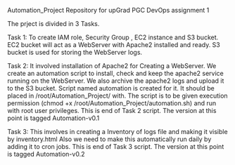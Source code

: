Automation_Project
Repository for upGrad PGC DevOps assignment 1

The prject is divided in 3 Tasks.

Task 1: To create IAM role, Security Group , EC2 instance and S3 bucket. EC2 bucket will act as a WebServer with Apache2 installed and ready. S3 bucket is used for storing the WebServer logs.

Task 2: It involved installation of Apache2 for Creating a WebServer. We create an automation script to install, check and keep the apache2 service running on the WebServer. We also archive the apache2 logs and upload it to the S3 bucket. Script named automation is created for it. It should be placed in /root/Automation_Project/ with. The script is to be given execution permission (chmod +x /root/Automation_Project/automation.sh) and run with root user privileges. This is end of Task 2 script. The version at this point is tagged Automation-v0.1

Task 3: This involves in creating a Inventory of logs file and making it visible by inventory.html Also we need to make this automatically run daily by adding it to cron jobs. This is end of Task 3 script. The version at this point is tagged Automation-v0.2
